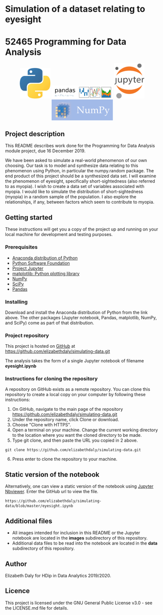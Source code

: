 # Simulation of a dataset relating to eyesight
# 52465 Programming for Data Analysis

<!-- ![Python](images/python.jpg)![NumPy](images/numpy_logo.png) -->

<p align="middle">
  <img src="images/python.jpg" width="100" />
  <img src="images/pandas_logo.png" width="200" />
  <img src="images/jupyter_logo.png" width="100" /> 
  <img src="images/numpy_logo.png" width="200" />
</p>

## Project description

This README describes work done for the Programming for Data Analysis module project, due 16 December 2019.

We have been asked to simulate a real-world phenomenon of our own choosing. Our task is to model and synthesize data relating to this phenomenon using Python, in particular the numpy.random package. The end product of this project should be a synthesized data set. I will examine the phenomenon of eyesight, specifically short-sightedness (also referred to as myopia). I wish to create a data set of variables associated with myopia. I would like to simulate the distribution of short-sightedness (myopia) in a random sample of the population. I also explore the relationships, if any, between factors which seem to contribute to myopia.

## Getting started

These instructions will get you a copy of the project up and running on your local machine for development and testing purposes.

### Prerequisites
- [Anaconda distribution of Python](https://www.anaconda.com/distribution/)
- [Python Software Foundation](https://www.python.org/)
- [Project Jupyter](https://jupyter.org/)
- [matplotlib: Python plotting library](https://matplotlib.org/)
- [NumPy](https://numpy.org/)
- [SciPy](https://www.scipy.org/)
- [Pandas](https://pandas.pydata.org/)

### Installing
Download and install the Anaconda distribution of Python from the link above. The other packages (Jupyter notebook, Pandas, matplotlib, NumPy, and SciPy) come as part of that distribution.

### Project repository
This project is hosted on [GitHub](https://github.com/) at 
https://github.com/elizabethdaly/simulating-data.git

The analysis takes the form of a single Jupyter notebook of filename **eyesight.ipynb**

### Instructions for cloning the repository
A repository on GitHub exists as a remote repository. You can clone this repository to create a local copy on your computer by following these instructions:
1. On GitHub, navigate to the main page of the repository https://github.com/elizabethdaly/simulating-data.git
2. Under the repository name, click Clone or download.
3. Choose "Clone with HTTPS".
4. Open a terminal on your machine. Change the current working directory to the location where you want the cloned directory to be made.
5. Type git clone, and then paste the URL you copied in 2 above.
```
git clone https://github.com/elizabethdaly/simulating-data.git
```
6. Press enter to clone the repository to your machine.

## Static version of the notebook
Alternatively, one can view a static version of the notebook using [Jupyter Nbviewer](https://nbviewer.jupyter.org/). Enter the GitHub url to view the file.

```
https://github.com/elizabethdaly/simulating-data/blob/master/eyesight.ipynb
```

## Additional files
- All images intended for inclusion in this README or the Jupyter notebook are located in the **images** subdirectory of this repository.
- Additional data files to be read into the notebook are located in the **data** subdirectory of this repository.

## Author
Elizabeth Daly for HDip in Data Analytics 2019/2020.

## Licence

This project is licensed under the GNU General Public License v3.0 - see the LICENSE.md file for details.